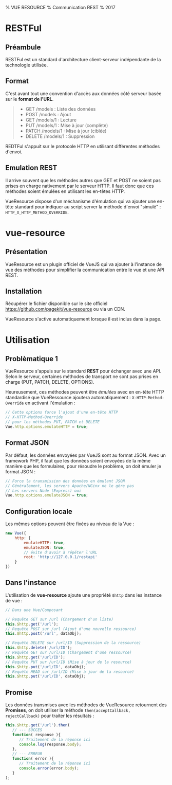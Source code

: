 % VUE RESOURCE
% Communication REST
% 2017

# RESTFul

## Préambule

RESTFul est un standard d'architecture client-serveur indépendante de la technologie utilisée.


## Format

C'est avant tout une convention d'accès aux données côté serveur basée sur le **format de l'URL**.

>- GET /models : Liste des données
>- POST /models : Ajout
>- GET /models/1 : Lecture
>- PUT /models/1 : Mise à jour (complète)
>- PATCH /models/1 : Mise à jour (ciblée)
>- DELETE /models/1 : Suppression

REDTFul s'appuit sur le protocole HTTP en utilisant différentes méthodes d'envoi.


## Emulation REST

Il arrive souvent que les méthodes autres que GET et POST ne soient pas prises en charge nativement par le serveur HTTP. Il faut donc que ces méthodes soient émulées en utilisant les en-têtes HTTP.

VueResource dispose d'un méchanisme d'émulation qui va ajouter une en-tête standard pour indiquer au script server la méthode d'envoi "simulé" : `HTTP_X_HTTP_METHOD_OVERRIDE`.

# vue-resource

## Présentation

VueResource est un plugin officiel de VueJS qui va ajouter à l'instance de vue des méthodes pour simplifier la communication entre le vue et une API REST.

## Installation

Récupérer le fichier disponible sur le site officiel <https://github.com/pagekit/vue-resource> ou via un CDN.

VueResource s'active automatiquement lorsque il est inclus dans la page.

# Utilisation

## Problèmatique 1

VueResource s'appuis sur le standard **REST** pour échanger avec une API. Selon le serveur, certaines méthodes de transport ne sont pas prises en charge (PUT, PATCH, DELETE, OPTIONS).

Heureusement, ces méthodes peuvent être *émulées* avec en en-tête HTTP standardisé que VueRessource ajoutera automatiquement : `X-HTTP-Method-Override` en activant l'émulation :

```javascript
// Cette options force l'ajout d'une en-tête HTTP
// X-HTTP-Method-Override
// pour les méthodes PUT, PATCH et DELETE
Vue.http.options.emulateHTTP = true;
```

## Format JSON

Par défaut, les données envoyées par VueJS sont au format JSON. Avec un framework PHP, il faut que les données soient envoyées de la même manière que les formulaires, pour résoudre le problème, on doit émuler je format JSON :

```javascript
// Force la transmission des données en émulant JSON
// Généralement, les servers Apache/NGinx ne le gère pas
// Les servers Node (Express) oui
Vue.http.options.emulateJSON = true;
```

## Configuration locale

Les mêmes options peuvent être fixées au niveau de la Vue :

```javascript
new Vue({
    http: {
        emulateHTTP: true,
        emulateJSON: true,
        // évite d'avoir à répéter l'URL
        root: 'http://127.0.0.1/restapi'
    }
})
```

## Dans l'instance

L'utilisation de **vue-resource** ajoute une propriété `$http` dans les instance de vue :

```javascript
// Dans une Vue/Composant

// Requête GET sur /url (Chargement d'un liste)
this.$http.get('/url');
// Requête POST sur /url (Ajout d'une nouvelle ressource)
this.$http.post('/url', dataObj);

// Requête DELETE sur /url/ID (Suppression de la ressource)
this.$http.delete('/url/ID');
// Requête GET sur /url/ID (Chargement d'une ressource)
this.$http.get('/url/ID');
// Requête PUT sur /url/ID (Mise à jour de la resource)
this.$http.put('/url/ID', dataObj);
// Requête HEAD sur /url/ID (Mise à jour de la resource)
this.$http.put('/url/ID', dataObj);
```

## Promise

Les données transmises avec les méthodes de VueResource retournent des **Promises**, on doit utiliser la méthode `then(acceptCallback, rejectCallback)` pour traiter les résultats :

```javascript
this.$http.get('/url').then(
   // --- SUCCES
   function( response ){
      // Traitement de la réponse ici
      console.log(response.body);
   },
   // --- ERREUR
   function( error ){
      // Traitement de la réponse ici
      console.error(error.body);
   }
);
```
